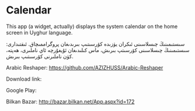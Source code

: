 Calendar
========

This app (a widget, actually) displays the system calendar on the home screen in Uyghur language.

سىستىمىنىڭ چىسلاسىنى ئىكران يۈزىدە كۆرسىتىپ بىرىدىغان پروگراممىچاق. 
ئىقتىدارى: سىستىمىنىڭ چىسلاسىنى كۆرسىتپ بىرىش، ماس كىلىدىغان ئۇيغۇرچە ئاي ناملىرى، ھەپتە، كۈن ناملىرنى كۆرسىتىپ بىرىش.

Arabic Reshaper:
https://github.com/AZIZHUSS/Arabic-Reshaper

Download link: 

Google Play:

Bilkan Bazar: http://bazar.bilkan.net/App.aspx?id=172
